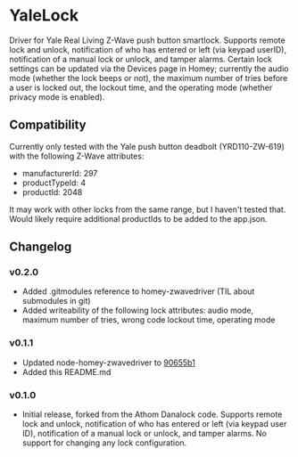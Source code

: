 # YaleLock
Driver for Yale Real Living Z-Wave push button smartlock. Supports remote lock and unlock, notification of who has entered or left (via keypad userID), notification of a manual lock or unlock, and tamper alarms. Certain lock settings can be updated via the Devices page in Homey; currently the audio mode (whether the lock beeps or not), the maximum number of tries before a user is locked out, the lockout time, and the operating mode (whether privacy mode is enabled).

## Compatibility
Currently only tested with the Yale push button deadbolt (YRD110-ZW-619) with the following Z-Wave attributes:

* manufacturerId: 297
* productTypeId: 4
* productId: 2048

It may work with other locks from the same range, but I haven't tested that. Would likely require additional productIds to be added to the app.json.

## Changelog

### v0.2.0

* Added .gitmodules reference to homey-zwavedriver (TIL about submodules in git)
* Added writeability of the following lock attributes: audio mode, maximum number of tries, wrong code lockout time, operating mode

### v0.1.1

* Updated node-homey-zwavedriver to [90655b1](https://github.com/athombv/node-homey-zwavedriver/commit/90655b16b843c91be4a6311fd3adb4bc57a0fdec)
* Added this README.md

### v0.1.0

* Initial release, forked from the Athom Danalock code. Supports remote lock and unlock, notification of who has entered or left (via keypad user ID), notification of a manual lock or unlock, and tamper alarms. No support for changing any lock configuration.

